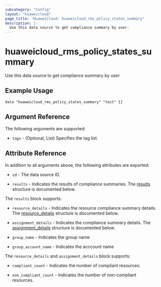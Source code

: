 ```yaml
---
subcategory: "Config"
layout: "huaweicloud"
page_title: "HuaweiCloud: huaweicloud_rms_policy_states_summary"
description: |-
  Use this data source to get compliance summary by user.
---
```


# huaweicloud_rms_policy_states_summary

Use this data source to get compliance summary by user.

## Example Usage

```hcl
data "huaweicloud_rms_policy_states_summary" "test" {}
```

## Argument Reference

The following arguments are supported:

* `tags` - (Optional, List) Specifies the tag list.

## Attribute Reference

In addition to all arguments above, the following attributes are exported:

* `id` - The data source ID.

* `results` - Indicates the results of compliance summaries.
  The [results](#results_struct) structure is documented below.

<a name="results_struct"></a>
The `results` block supports:

* `resource_details` - Indicates the resource compliance summary details.
  The [resource_details](#details_struct) structure is documented below.

* `assignment_details` - Indicates the compliance summary details.
  The [assignment_details](#details_struct) structure is documented below.

* `group_name` - Indicates the group name

* `group_account_name` - Indicates the acccount name

<a name="details_struct"></a>
The `resource_details` and `assignment_details` block supports:

* `compliant_count` - Indicates the number of compliant resources.

* `non_compliant_count` - Indicates the number of non-compliant resources.
